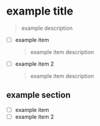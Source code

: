 # example title
> example description

- [ ] example item
    > example item description
- [ ] example item 2
    > example item description

## example section

- [ ] example item
- [ ] example item 2
